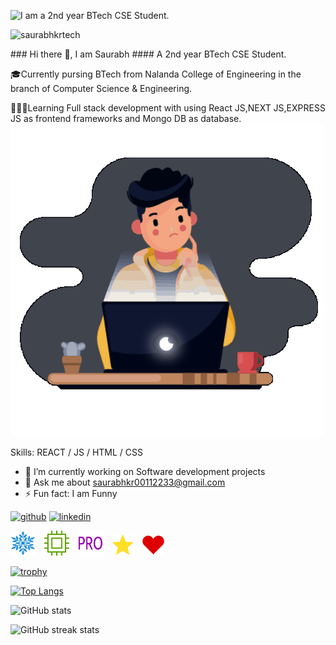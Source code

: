 ![I am a 2nd year BTech CSE Student.](https://export-download.canva.com/G6RPo/DAF_rdG6RPo/5/0/0001-8193595484800441357.png?X-Amz-Algorithm=AWS4-HMAC-SHA256&X-Amz-Credential=AKIAJHKNGJLC2J7OGJ6Q%2F20240316%2Fus-east-1%2Fs3%2Faws4_request&X-Amz-Date=20240316T044109Z&X-Amz-Expires=42145&X-Amz-Signature=50be322ed78ae51c4788c5eaab6e6487de7aa8b6ea21adcfd15605d3a84736e8&X-Amz-SignedHeaders=host&response-content-disposition=attachment%3B%20filename%2A%3DUTF-8%27%27Black%2520Minimal%2520Business%2520Personal%2520Profile%2520Linkedin%2520Banner.png&response-expires=Sat%2C%2016%20Mar%202024%2016%3A23%3A34%20GMT)
<p align="left"> <img src="https://komarev.com/ghpvc/?username=saurabhkrtech&label=Profile%20views&color=0e75b6&style=flat" alt="saurabhkrtech" /> </p>
### Hi there 👋, I am Saurabh
#### A 2nd year BTech CSE Student.

🎓Currently pursing BTech from Nalanda College of Engineering in the branch of Computer Science & Engineering. 

🧑🏻‍💻Learning Full stack development with using React JS,NEXT JS,EXPRESS JS as frontend frameworks and Mongo DB as database.
<img src="https://github.com/Saurabhkrtech/Saurabhkrtech/blob/main/Create%20dynamic%20commerce.gif"/>                                        

Skills:  REACT / JS / HTML / CSS

- 🔭 I’m currently working on Software development projects 
- 💬 Ask me about saurabhkr00112233@gmail.com 
- ⚡ Fun fact: I am Funny 

[<img src='https://cdn.jsdelivr.net/npm/simple-icons@3.0.1/icons/github.svg' alt='github' height='40'>](https://github.com/saurabhkrtech)
[<img src='https://cdn.jsdelivr.net/npm/simple-icons@3.0.1/icons/linkedin.svg' alt='linkedin' height='40'>](https://www.linkedin.com/in/saurabhkrtech/)  

<a href='https://archiveprogram.github.com/'><img src='https://raw.githubusercontent.com/acervenky/animated-github-badges/master/assets/acbadge.gif' width='40' height='40'></a> <a href='https://docs.github.com/en/developers'><img src='https://raw.githubusercontent.com/acervenky/animated-github-badges/master/assets/devbadge.gif' width='40' height='40'></a> <a href='https://github.com/pricing'><img src='https://raw.githubusercontent.com/acervenky/animated-github-badges/master/assets/pro.gif' width='40' height='40'></a> <a href='https://stars.github.com/'><img src='https://raw.githubusercontent.com/acervenky/animated-github-badges/master/assets/starbadge.gif' width='35' height='35'></a> <a href='https://docs.github.com/en/github/supporting-the-open-source-community-with-github-sponsors'><img src='https://raw.githubusercontent.com/acervenky/animated-github-badges/master/assets/sponsorbadge.gif' width='35' height='35'></a> 

[![trophy](https://github-profile-trophy.vercel.app/?username=saurabhkrtech)](https://github.com/ryo-ma/github-profile-trophy)

[![Top Langs](https://github-readme-stats.vercel.app/api/top-langs/?username=saurabhkrtech)](https://github.com/anuraghazra/github-readme-stats)

![GitHub stats](https://github-readme-stats.vercel.app/api?username=saurabhkrtech&show_icons=true&count_private=true)  

![GitHub streak stats](https://streak-stats.demolab.com/?user=saurabhkrtech)  


